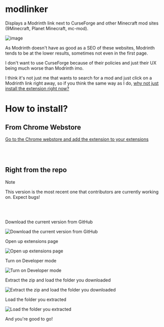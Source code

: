 # modlinker
Displays a Modrinth link next to CurseForge and other Minecraft mod sites (9Minecraft, Planet Minecraft, mc-mod).

![image](https://github.com/okunamayanad/modlinker/assets/108594296/7c903397-e691-4060-895e-170c516177f8)

As Modrinth doesn't have as good as a SEO of these websites, Modrinth tends to be at the lower results, sometimes not even in the first page.

I don't want to use CurseForge because of their policies and just their UX being much worse than Modrinth imo.

I think it's not just me that wants to search for a mod and just click on a Modrinth link right away, so if you think the same way as I do, [why not just install the extension right now?](https://chromewebstore.google.com/detail/modlinker/kffdacoooplmddelfddkndfhgenddgke)



# How to install?
## From Chrome Webstore
[Go to the Chrome webstore and add the extension to your extensions](https://chromewebstore.google.com/detail/modlinker/kffdacoooplmddelfddkndfhgenddgke)

<br>
<br>

## Right from the repo
> [!NOTE]
> This version is the most recent one that contributors are currently working on. Expect bugs!
<br>
<br>

Download the current version from GitHub 

![Download the current version from GitHub](https://github.com/okunamayanad/modlinker/assets/108594296/8b8b9622-12ee-476d-8d69-84db9cae7e15)

Open up extensions page
 
![Open up extensions page](https://github.com/okunamayanad/modlinker/assets/108594296/6c84c7c7-2c32-4188-b3c3-c4db95985447)

Turn on Developer mode

![Turn on Developer mode](https://github.com/okunamayanad/modlinker/assets/108594296/b3d2e9dd-0f60-4245-b694-de65a470733a)

Extract the zip and load the folder you downloaded

![Extract the zip and load the folder you downloaded](https://github.com/okunamayanad/modlinker/assets/108594296/fe73c8c0-02e5-4158-ab26-900190c10778)

Load the folder you extracted

![Load the folder you extracted](https://github.com/okunamayanad/modlinker/assets/108594296/176354a0-e1f0-47a2-9490-2567a8779b47)

And you're good to go!
